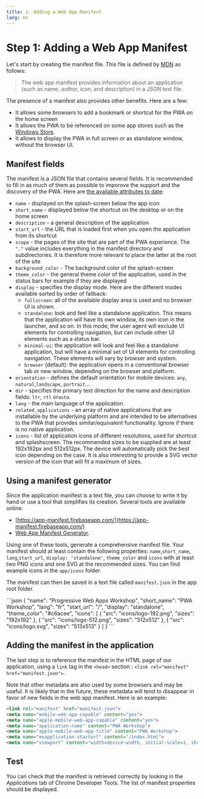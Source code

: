 ```yaml
---
title: 1. Adding a Web App Manifest
lang: en
---
```


# Step 1: Adding a Web App Manifest

Let's start by creating the manifest file. This file is defined by [MDN](https://developer.mozilla.org/en-US/docs/Web/Manifest) as follows:

> The web app manifest provides information about an application (such as name, author, icon, and description) in a JSON text file.

The presence of a manifest also provides other benefits. Here are a few:

- It allows some browsers to add a bookmark or shortcut for the PWA on the home screen
- It allows the PWA to be referenced on some app stores such as the [Windows Store](https://docs.microsoft.com/en-us/microsoft-edge/progressive-web-apps).
- It allows to display the PWA in full screen or as standalone window, without the browser UI.

## Manifest fields

The manifest is a JSON file that contains several fields. It is recommended to fill in as much of them as possible to imporove the support and the discovery of the PWA. Here are [the available attributes to date](https://developer.mozilla.org/en/docs/Web/Manifest):

- `name` - displayed on the splash-screen below the app icon
- `short_name` - displayed below the shortcut on the desktop or on the home screen
- `description` - a general description of the application
- `start_url` - the URL that is loaded first when you open the application from its shortcut
- `scope` - the pages of the site that are part of the PWA experience. The `"."` value includes everything in the manifest directory and subdirectories. It is therefore more relevant to place the latter at the root of the site
- `background_color` - The background color of the splash-screen
- `theme_color` - the general theme color of the application, used in the status bars for example if they are displayed
- `display` - specifies the display mode. Here are the different modes available sorted by order of fallback:
  - `fullscreen`: all of the available display area is used and no browser UI is shown.
  - `standalone`: look and feel like a standalone application. This means that the application will have its own window, its own icon in the launcher, and so on. In this mode, the user agent will exclude UI elements for controlling navigation, but can include other UI elements such as a status bar.
  - `minimal-ui`: the application will look and feel like a standalone application, but will have a minimal set of UI elements for controlling navigation. These elements will vary by browser and system.
  - `browser` (default): the application opens in a conventional browser tab or new window, depending on the browser and platform.
- `orientation` - defines the default orientation for mobile devices: `any`, `natural`,`landscape`, `portrait`...
- `dir` - specifies the primary text direction for the name and description fields: `ltr`, `rtl` or`auto`.
- `lang` - the main language of the application.
- `related_applications` - an array of native applications that are installable by the underlying platform and are intended to be alternatives to the PWA that provides similar/equivalent functionality. Ignore if there is no native application.
- `icons` - list of application icons of different resolutions, used for shortcut and splashscreen. The recommended sizes to be supplied are at least 192x192px and 512x512px. The device will automatically pick the best icon depending on the case. It is also interesting to provide a SVG vector version of the icon that will fit a maximum of sizes.

## Using a manifest generator

Since the application manifest is a text file, you can choose to write it by hand or use a tool that simplifies its creation. Several tools are available online:

- [https://app-manifest.firebaseapp.com/](https://app-manifest.firebaseapp.com/)
- [Web App Manifest Generator](https://tomitm.github.io/appmanifest/).

Using one of these tools, generate a comprehensive manifest file. Your manifest should at least contain the following properties: `name`,`short_name`, `lang`,`start_url`, `display: 'standalone'`, `theme_color` and `icons` with at least two PNG icons and one SVG at the recommended sizes. You can find example icons in the `app/icons` folder.

The manifest can then be saved in a text file called `manifest.json` in the app root folder.

<Solution>
```json
{
  "name": "Progressive Web Apps Workshop",
  "short_name": "PWA Workshop",
  "lang": "fr",
  "start_url": "/",
  "display": "standalone",
  "theme_color": "#c6acee",
  "icons": [
    {
      "src": "icons/logo-192.png",
      "sizes": "192x192"
    },
    {
      "src": "icons/logo-512.png",
      "sizes": "512x512"
    },
    {
      "src": "icons/logo.svg",
      "sizes": "513x513"
    }
  ]
}
```
</Solution>

## Adding the manifest in the application

The last step is to reference the manifest in the HTML page of our application, using a `link` tag  in the `<head>` section : `<link rel="manifest" href="manifest.json">`.

Note that other metadata are also used by some browsers and may be useful. It is likely that in the future, these metadata will tend to disappear in favor of new fields in the web app manifest. Here is an example:

```html
<link rel="manifest" href="manifest.json">
<meta name="mobile-web-app-capable" content="yes">
<meta name="apple-mobile-web-app-capable" content="yes">
<meta name="application-name" content="PWA Workshop">
<meta name="apple-mobile-web-app-title" content="PWA Workshop">
<meta name="msapplication-starturl" content="/index.html">
<meta name="viewport" content="width=device-width, initial-scale=1, shrink-to-fit=no">
```

## Test

You can check that the manifest is retrieved correctly by looking in the _Applications_ tab of Chrome Developer Tools. The list of manifest properties should be displayed.
